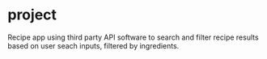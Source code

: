 # project
Recipe app using third party API software to search and filter recipe results based on user seach inputs, filtered by ingredients.
